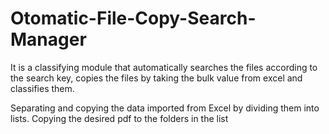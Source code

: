 # Otomatic-File-Copy-Search-Manager
It is a classifying module that automatically searches the files according to the search key, copies the files by taking the bulk value from excel and classifies them.

Separating and copying the data imported from Excel by dividing them into lists.
Copying the desired pdf to the folders in the list

